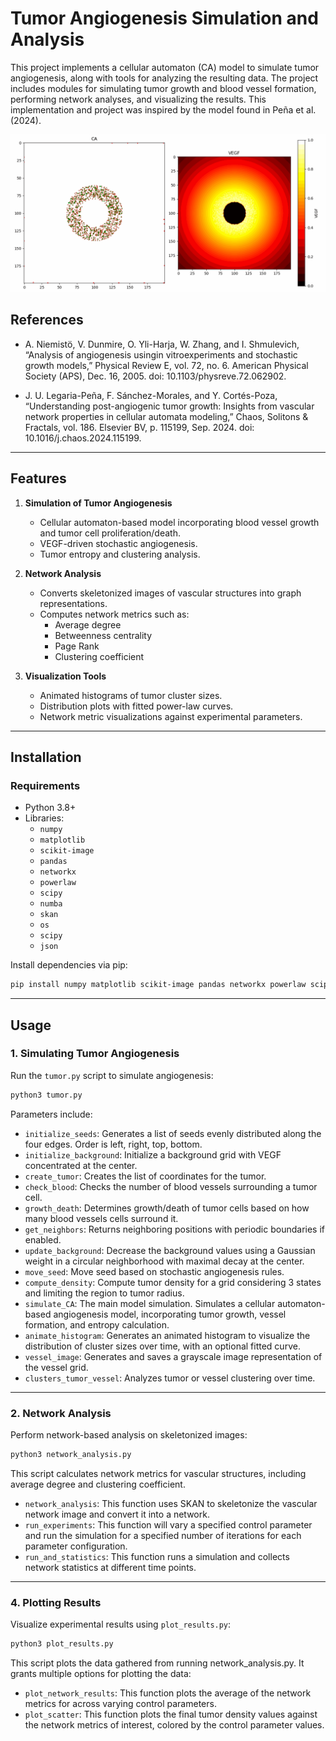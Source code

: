# Tumor Angiogenesis Simulation and Analysis

This project implements a cellular automaton (CA) model to simulate tumor angiogenesis, along with tools for analyzing the resulting data. The project includes modules for simulating tumor growth and blood vessel formation, performing network analyses, and visualizing the results. This implementation and project was inspired by the model found in Peña et al. (2024). 

![Demo](images/growdeath.gif)

## References
- A. Niemistö, V. Dunmire, O. Yli-Harja, W. Zhang, and I. Shmulevich, “Analysis of angiogenesis usingin vitroexperiments and stochastic growth models,” Physical Review E, vol. 72, no. 6. American Physical Society (APS), Dec. 16, 2005. doi: 10.1103/physreve.72.062902.

- J. U. Legaria-Peña, F. Sánchez-Morales, and Y. Cortés-Poza, “Understanding post-angiogenic tumor growth: Insights from vascular network properties in cellular automata modeling,” Chaos, Solitons &amp; Fractals, vol. 186. Elsevier BV, p. 115199, Sep. 2024. doi: 10.1016/j.chaos.2024.115199.
---

## Features

1. **Simulation of Tumor Angiogenesis**  
   - Cellular automaton-based model incorporating blood vessel growth and tumor cell proliferation/death.
   - VEGF-driven stochastic angiogenesis.
   - Tumor entropy and clustering analysis.

2. **Network Analysis**  
   - Converts skeletonized images of vascular structures into graph representations.
   - Computes network metrics such as:
     - Average degree
     - Betweenness centrality
     - Page Rank
     - Clustering coefficient

4. **Visualization Tools**  
   - Animated histograms of tumor cluster sizes.
   - Distribution plots with fitted power-law curves.
   - Network metric visualizations against experimental parameters.

---

## Installation

### Requirements
- Python 3.8+
- Libraries:
  - `numpy`
  - `matplotlib`
  - `scikit-image`
  - `pandas`
  - `networkx`
  - `powerlaw`
  - `scipy`
  - `numba`
  - `skan`
  - `os`
  - `scipy`
  - `json`

Install dependencies via pip:
```bash
pip install numpy matplotlib scikit-image pandas networkx powerlaw scipy numba skan os scipy json
```

---

## Usage

### 1. **Simulating Tumor Angiogenesis**
Run the `tumor.py` script to simulate angiogenesis:
```bash
python3 tumor.py
```
Parameters include:
- `initialize_seeds`: Generates a list of seeds evenly distributed along the four edges. Order is left, right, top, bottom.
- `initialize_background`: Initialize a background grid with VEGF concentrated at the center.
- `create_tumor`: Creates the list of coordinates for the tumor.
- `check_blood`: Checks the number of blood vessels surrounding a tumor cell.
- `growth_death`: Determines growth/death of tumor cells based on how many blood vessels cells surround it.
- `get_neighbors`: Returns neighboring positions with periodic boundaries if enabled.
- `update_background`: Decrease the background values using a Gaussian weight in a circular neighborhood with maximal decay at the center.
- `move_seed`: Move seed based on stochastic angiogenesis rules.
- `compute_density`: Compute tumor density for a grid considering 3 states and limiting the region to tumor radius.
- `simulate_CA`: The main model simulation. Simulates a cellular automaton-based angiogenesis model, incorporating tumor growth, vessel formation, and entropy calculation.
- `animate_histogram`: Generates an animated histogram to visualize the distribution of cluster sizes over time, with an optional fitted curve.
- `vessel_image`: Generates and saves a grayscale image representation of the vessel grid.
- `clusters_tumor_vessel`: Analyzes tumor or vessel clustering over time.
---

### 2.  **Network Analysis**
Perform network-based analysis on skeletonized images:
```bash
python3 network_analysis.py
```
This script calculates network metrics for vascular structures, including average degree and clustering coefficient.
- `network_analysis`: This function uses SKAN to skeletonize the vascular network image and convert it into a network.
- `run_experiments`: This function will vary a specified control parameter and run the simulation for a specified number of iterations for each parameter configuration. 
- `run_and_statistics`: This function runs a simulation and collects network statistics at different time points.

---

### 4. **Plotting Results**
Visualize experimental results using `plot_results.py`:
```bash
python3 plot_results.py
```
This script plots the data gathered from running network_analysis.py. It grants multiple options for plotting the data:
- `plot_network_results`: This function plots the average of the network metrics for across varying control parameters.
- `plot_scatter`: This function plots the final tumor density values against the network metrics of interest, colored by the control parameter values. 
